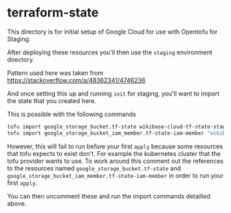 # terraform-state

This directory is for initial setup of Google Cloud for use with Opentofu for Staging.

After deploying these resources you'll then use the `staging` environment directory.

Pattern used here was taken from https://stackoverflow.com/a/48362341/4746236

And once setting this up and running `init` for staging, you'll want to import the state that you created here.

This is possible with the following commands

```sh
tofu import google_storage_bucket.tf-state wikibase-cloud-tf-state-staging
tofu import google_storage_bucket_iam_member.tf-state-iam-member "wikibase-cloud-tf-state-staging roles/storage.objectAdmin user:adam.shorland@wikimedia.de"
```

However, this will fail to run before your first `apply` because some resources that tofu expects to exist don't. For example the kubernetes cluster
that the tofu provider wants to use. To work around this comment out the references to the resources named `google_storage_bucket.tf-state` and `google_storage_bucket_iam_member.tf-state-iam-member` in order to run your first `apply`.

You can then uncomment these and run the import commands detailled above.